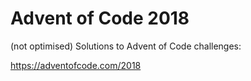# Advent of Code 2018

(not optimised) Solutions to Advent of Code challenges:

https://adventofcode.com/2018
 
